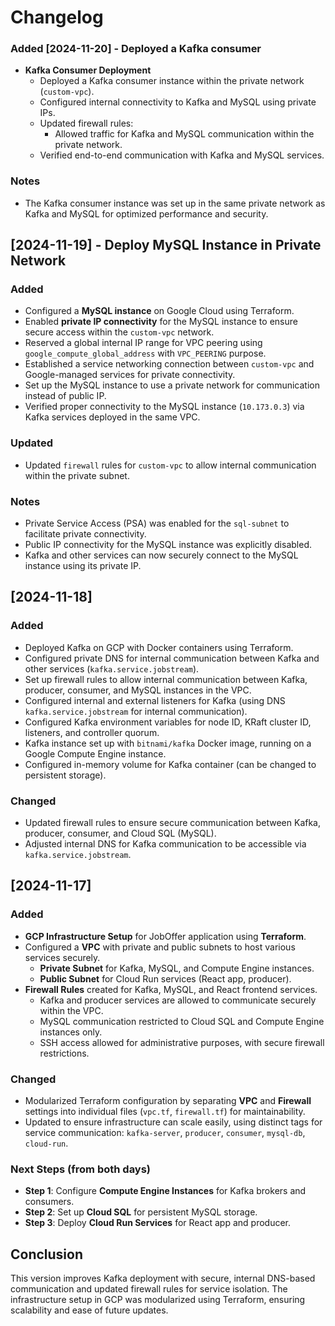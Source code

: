 # Changelog


### Added [2024-11-20] - Deployed a Kafka consumer

- **Kafka Consumer Deployment**
  - Deployed a Kafka consumer instance within the private network (`custom-vpc`).
  - Configured internal connectivity to Kafka and MySQL using private IPs.
  - Updated firewall rules:
    - Allowed traffic for Kafka and MySQL communication within the private network.
  - Verified end-to-end communication with Kafka and MySQL services.

### Notes
- The Kafka consumer instance was set up in the same private network as Kafka and MySQL for optimized performance and security.

## [2024-11-19] - Deploy MySQL Instance in Private Network

### Added
- Configured a **MySQL instance** on Google Cloud using Terraform.
- Enabled **private IP connectivity** for the MySQL instance to ensure secure access within the `custom-vpc` network.
- Reserved a global internal IP range for VPC peering using `google_compute_global_address` with `VPC_PEERING` purpose.
- Established a service networking connection between `custom-vpc` and Google-managed services for private connectivity.
- Set up the MySQL instance to use a private network for communication instead of public IP.
- Verified proper connectivity to the MySQL instance (`10.173.0.3`) via Kafka services deployed in the same VPC.

### Updated
- Updated `firewall` rules for `custom-vpc` to allow internal communication within the private subnet.

### Notes
- Private Service Access (PSA) was enabled for the `sql-subnet` to facilitate private connectivity.
- Public IP connectivity for the MySQL instance was explicitly disabled.
- Kafka and other services can now securely connect to the MySQL instance using its private IP.

## [2024-11-18] 
### Added
- Deployed Kafka on GCP with Docker containers using Terraform.
- Configured private DNS for internal communication between Kafka and other services (`kafka.service.jobstream`).
- Set up firewall rules to allow internal communication between Kafka, producer, consumer, and MySQL instances in the VPC.
- Configured internal and external listeners for Kafka (using DNS `kafka.service.jobstream` for internal communication).
- Configured Kafka environment variables for node ID, KRaft cluster ID, listeners, and controller quorum.
- Kafka instance set up with `bitnami/kafka` Docker image, running on a Google Compute Engine instance.
- Configured in-memory volume for Kafka container (can be changed to persistent storage).

### Changed
- Updated firewall rules to ensure secure communication between Kafka, producer, consumer, and Cloud SQL (MySQL).
- Adjusted internal DNS for Kafka communication to be accessible via `kafka.service.jobstream`.

## [2024-11-17] 
### Added
- **GCP Infrastructure Setup** for JobOffer application using **Terraform**.
- Configured a **VPC** with private and public subnets to host various services securely.
  - **Private Subnet** for Kafka, MySQL, and Compute Engine instances.
  - **Public Subnet** for Cloud Run services (React app, producer).
- **Firewall Rules** created for Kafka, MySQL, and React frontend services.
  - Kafka and producer services are allowed to communicate securely within the VPC.
  - MySQL communication restricted to Cloud SQL and Compute Engine instances only.
  - SSH access allowed for administrative purposes, with secure firewall restrictions.
  
### Changed
- Modularized Terraform configuration by separating **VPC** and **Firewall** settings into individual files (`vpc.tf`, `firewall.tf`) for maintainability.
- Updated to ensure infrastructure can scale easily, using distinct tags for service communication: `kafka-server`, `producer`, `consumer`, `mysql-db`, `cloud-run`.
  
### Next Steps (from both days)
- **Step 1**: Configure **Compute Engine Instances** for Kafka brokers and consumers.
- **Step 2**: Set up **Cloud SQL** for persistent MySQL storage.
- **Step 3**: Deploy **Cloud Run Services** for React app and producer.
  
## Conclusion
This version improves Kafka deployment with secure, internal DNS-based communication and updated firewall rules for service isolation. The infrastructure setup in GCP was modularized using Terraform, ensuring scalability and ease of future updates.

